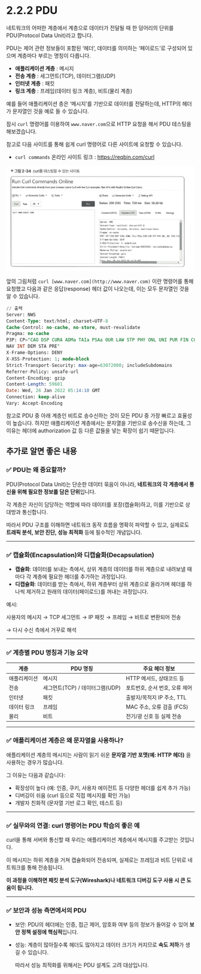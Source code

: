 # 2.2.2 PDU
네트워크의 어떠한 계층에서 계층으로 데이터가 전달될 때 한 덩어리의 단위를 PDU(Protocol Data Unit)라고 합니다.

PDU는 제어 관련 정보들이 포함된 ‘헤더’, 데이터를 의미하는 ‘페이로드’로 구성되어 있으며 계층마다 부르는 명칭이 다릅니다. 

- **애플리케이션 계층** : 메시지
- **전송 계층** : 세그먼트(TCP), 데이터그램(UDP)
- **인터넷 계층** : 패킷
- **링크 계층** : 프레임(데이터 링크 계층), 비트(물리 계층)

예를 들어 애플리케이션 층은 ‘메시지’를 기반으로 데이터를 전달하는데, HTTP의 헤더가 문자열인 것을 예로 들 수 있습니다.

잠시 `curl` 명령어를 이용하여 `www.naver.com`으로 HTTP 요청을 해서 PDU 테스팅을 해보겠습니다.

참고로 다음 사이트를 통해 쉽게 curl 명령어로 다른 사이트에 요청할 수 있습니다.

- `curl commands` 온라인 사이트 링크 : https://reqbin.com/curl

![그림 2-34](./images/그림_2-34.png)

앞의 그림처럼 `curl [www.naver.com](http://www.naver.com)` 이란 명령어를 통해 요청했고 다음과 같은 응답(response) 헤더 값이 나오는데, 이는 모두 문자열인 것을 알 수 있습니다.

```sql
// 출력
Server: NWS
Content-Type: text/html; charset=UTF-8
Cache-Control: no-cache, no-store, must-revalidate
Pragma: no-cache
P3P: CP="CAO DSP CURA ADMa TAIa PSAa OUR LAW STP PHY ONL UNI PUR FIN COM
NAV INT DEM STA PRE"
X-Frame-Options: DENY
X-XSS-Protection: 1; mode=block
Strict-Transport-Security: max-age=63072000; includeSubdomains
Referrer-Policy: unsafe-url
Content-Encoding: gzip
Content-Length: 59601
Date: Wed, 26 Jan 2022 05:14:10 GMT
Connection: keep-alive
Vary: Accept-Encoding
```

참고로 PDU 중 아래 계층인 비트로 송수신하는 것이 모든 PDU 중 가장 빠르고 효율성 이 높습니다. 하지만 애플리케이션 계층에서는 문자열을 기반으로 송수신을 하는데, 그 이유는 헤더에 authorization 값 등 다른 값들을 넣는 확장이 쉽기 때문입니다.

## 추가로 알면 좋은 내용

### ✅ PDU는 왜 중요할까?

PDU(Protocol Data Unit)는 단순한 데이터 묶음이 아니라, **네트워크의 각 계층에서 통신을 위해 필요한 정보를 담은 단위**입니다.

각 계층은 자신이 담당하는 역할에 따라 데이터를 포장(캡슐화)하고, 이를 기반으로 상대방과 통신합니다.

따라서 PDU 구조를 이해하면 네트워크 동작 흐름을 명확히 파악할 수 있고, 실제로도 **트래픽 분석, 보안 진단, 성능 최적화** 등에 필수적인 개념입니다.

---

### ✅ 캡슐화(Encapsulation)와 디캡슐화(Decapsulation)

- **캡슐화**: 데이터를 보내는 측에서, 상위 계층의 데이터를 하위 계층으로 내려보낼 때마다 각 계층에 필요한 헤더를 추가하는 과정입니다.
- **디캡슐화**: 데이터를 받는 측에서, 하위 계층부터 상위 계층으로 올라가며 헤더를 하나씩 제거하고 원래의 데이터(페이로드)를 꺼내는 과정입니다.

예시:

사용자의 메시지 → TCP 세그먼트 → IP 패킷 → 프레임 → 비트로 변환되어 전송

→ 다시 수신 측에서 거꾸로 해석

---

### ✅ 계층별 PDU 명칭과 기능 요약

| 계층 | PDU 명칭 | 주요 헤더 정보 |
| --- | --- | --- |
| 애플리케이션 | 메시지 | HTTP 메서드, 상태코드 등 |
| 전송 | 세그먼트(TCP) / 데이터그램(UDP) | 포트번호, 순서 번호, 오류 제어 |
| 인터넷 | 패킷 | 출발지/목적지 IP 주소, TTL |
| 데이터 링크 | 프레임 | MAC 주소, 오류 검출 (FCS) |
| 물리 | 비트 | 전기/광 신호 등 실제 전송 |

---

### ✅ 애플리케이션 계층은 왜 문자열을 사용하나?

애플리케이션 계층의 메시지는 사람이 읽기 쉬운 **문자열 기반 포맷(예: HTTP 헤더)** 을 사용하는 경우가 많습니다.

그 이유는 다음과 같습니다:

- 확장성이 높다 (예: 인증, 쿠키, 사용자 에이전트 등 다양한 헤더를 쉽게 추가 가능)
- 디버깅이 쉬움 (curl 등으로 직접 메시지를 확인 가능)
- 개발자 친화적 (문자열 기반 로그 확인, 테스트 등)

---

### ✅ 실무와의 연결: curl 명령어는 PDU 학습의 좋은 예

curl을 통해 서버와 통신할 때 우리는 애플리케이션 계층에서 메시지를 주고받는 것입니다.

이 메시지는 하위 계층을 거쳐 캡슐화되어 전송되며, 실제로는 프레임과 비트 단위로 네트워크를 통해 전송됩니다.

**이 과정을 이해하면 패킷 분석 도구(Wireshark)나 네트워크 디버깅 도구 사용 시 큰 도움이 됩니다.**

---

### ✅ 보안과 성능 측면에서의 PDU

- 보안: PDU의 헤더에는 인증, 접근 제어, 암호화 여부 등의 정보가 들어갈 수 있어 **보안 정책 설정에 핵심적**입니다.
- 성능: 계층이 많아질수록 헤더도 많아지고 데이터 크기가 커지므로 **속도 저하**가 생길 수 있습니다.
    
    따라서 성능 최적화를 위해서는 PDU 설계도 고려 대상입니다.
